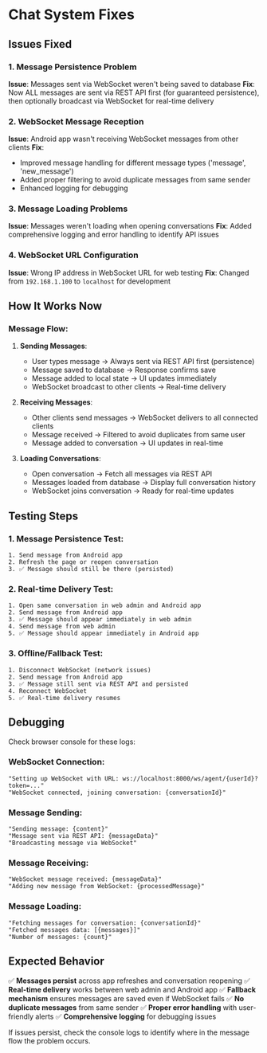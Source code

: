 # Chat System Fixes

## Issues Fixed

### 1. **Message Persistence Problem**
**Issue**: Messages sent via WebSocket weren't being saved to database
**Fix**: Now ALL messages are sent via REST API first (for guaranteed persistence), then optionally broadcast via WebSocket for real-time delivery

### 2. **WebSocket Message Reception**
**Issue**: Android app wasn't receiving WebSocket messages from other clients
**Fix**: 
- Improved message handling for different message types ('message', 'new_message')
- Added proper filtering to avoid duplicate messages from same sender
- Enhanced logging for debugging

### 3. **Message Loading Problems**
**Issue**: Messages weren't loading when opening conversations
**Fix**: Added comprehensive logging and error handling to identify API issues

### 4. **WebSocket URL Configuration**
**Issue**: Wrong IP address in WebSocket URL for web testing
**Fix**: Changed from `192.168.1.100` to `localhost` for development

## How It Works Now

### Message Flow:
1. **Sending Messages**:
   - User types message → Always sent via REST API first (persistence)
   - Message saved to database → Response confirms save
   - Message added to local state → UI updates immediately
   - WebSocket broadcast to other clients → Real-time delivery

2. **Receiving Messages**:
   - Other clients send messages → WebSocket delivers to all connected clients
   - Message received → Filtered to avoid duplicates from same user
   - Message added to conversation → UI updates in real-time

3. **Loading Conversations**:
   - Open conversation → Fetch all messages via REST API
   - Messages loaded from database → Display full conversation history
   - WebSocket joins conversation → Ready for real-time updates

## Testing Steps

### 1. **Message Persistence Test**:
```
1. Send message from Android app
2. Refresh the page or reopen conversation
3. ✅ Message should still be there (persisted)
```

### 2. **Real-time Delivery Test**:
```
1. Open same conversation in web admin and Android app
2. Send message from Android app
3. ✅ Message should appear immediately in web admin
4. Send message from web admin
5. ✅ Message should appear immediately in Android app
```

### 3. **Offline/Fallback Test**:
```
1. Disconnect WebSocket (network issues)
2. Send message from Android app
3. ✅ Message still sent via REST API and persisted
4. Reconnect WebSocket
5. ✅ Real-time delivery resumes
```

## Debugging

Check browser console for these logs:

### WebSocket Connection:
```
"Setting up WebSocket with URL: ws://localhost:8000/ws/agent/{userId}?token=..."
"WebSocket connected, joining conversation: {conversationId}"
```

### Message Sending:
```
"Sending message: {content}"
"Message sent via REST API: {messageData}"
"Broadcasting message via WebSocket"
```

### Message Receiving:
```
"WebSocket message received: {messageData}"
"Adding new message from WebSocket: {processedMessage}"
```

### Message Loading:
```
"Fetching messages for conversation: {conversationId}"
"Fetched messages data: [{messages}]"
"Number of messages: {count}"
```

## Expected Behavior

✅ **Messages persist** across app refreshes and conversation reopening
✅ **Real-time delivery** works between web admin and Android app
✅ **Fallback mechanism** ensures messages are saved even if WebSocket fails
✅ **No duplicate messages** from same sender
✅ **Proper error handling** with user-friendly alerts
✅ **Comprehensive logging** for debugging issues

If issues persist, check the console logs to identify where in the message flow the problem occurs.